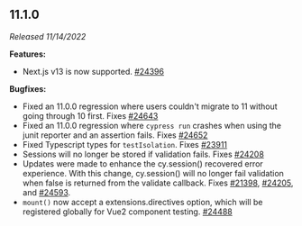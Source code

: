 ## 11.1.0

_Released 11/14/2022_

**Features:**

- Next.js v13 is now supported.
  [#24396](https://github.com/cypress-io/cypress/pull/24396)

**Bugfixes:**

- Fixed an 11.0.0 regression where users couldn't migrate to 11 without going
  through 10 first. Fixes
  [#24643](https://github.com/cypress-io/cypress/issues/24643)
- Fixed an 11.0.0 regression where `cypress run` crashes when using the junit
  reporter and an assertion fails. Fixes
  [#24652](https://github.com/cypress-io/cypress/issues/24652)
- Fixed Typescript types for `testIsolation`. Fixes
  [#23911](https://github.com/cypress-io/cypress/issues/23911)
- Sessions will no longer be stored if validation fails. Fixes
  [#24208](https://github.com/cypress-io/cypress/issues/24208)
- Updates were made to enhance the cy.session() recovered error experience. With
  this change, cy.session() will no longer fail validation when false is
  returned from the validate callback. Fixes
  [#21398](https://github.com/cypress-io/cypress/issues/21398),
  [#24205](https://github.com/cypress-io/cypress/issues/24205), and
  [#24593](https://github.com/cypress-io/cypress/issues/24593).
- `mount()` now accept a extensions.directives option, which will be registered
  globally for Vue2 component testing.
  [#24488](https://github.com/cypress-io/cypress/pull/24488)
